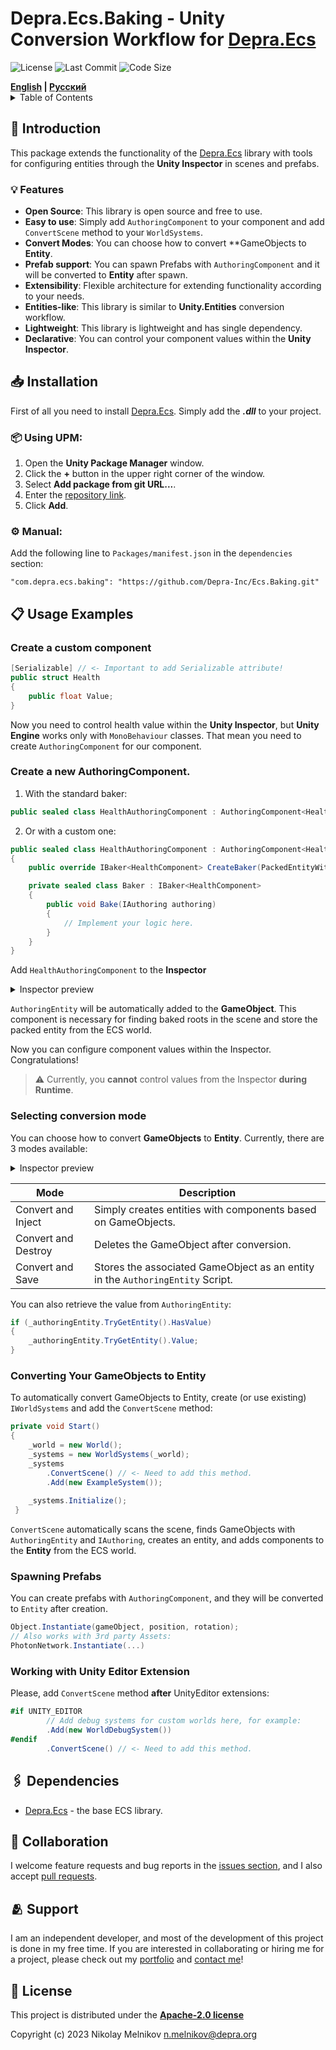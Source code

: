 # Depra.Ecs.Baking - Unity Conversion Workflow for [Depra.Ecs](https://github.com/Leopotam/ecslite)

![License](https://img.shields.io/github/license/Depra-Inc/Ecs.Baking?style=rounded-square)
![Last Commit](https://img.shields.io/github/last-commit/Depra-Inc/Ecs.Baking?style=rounded-square)
![Code Size](https://img.shields.io/github/languages/code-size/Depra-Inc/Ecs.Baking?style=rounded-square)

<div>
    <strong><a href="README.md">English</a> | <a href="README.RU.md">Русский</a></strong>
</div>

<details>
<summary>Table of Contents</summary>

- [Introduction](#-introduction)
    - [Features](#-features)
- [Installation](#-installation)
- [Usage Examples](#-usage-examples)
    - [Create a custom component](#create-a-custom-component)
    - [Create a new Authoring Component](#create-a-new-authoringcomponent)
    - [Selecting conversion mode](#selecting-conversion-mode)
    - [Converting Your GameObjects to Entity](#converting-your-gameobjects-to-entity)
    - [Spawning Prefabs](#spawning-prefabs)
    - [Working with Unity Editor Extension](#working-with-unity-editor-extension)
- [Dependencies](#-dependencies)
- [Collaboration](#-collaboration)
- [Support](#-support)
- [License](#-license)

</details>

## 🧾 Introduction

This package extends the functionality of the [Depra.Ecs](https://github.com/Depra-Inc/Ecs) library
with tools for configuring entities through the **Unity Inspector** in scenes and prefabs.

### 💡 Features

- **Open Source**: This library is open source and free to use.
- **Easy to use**: Simply add `AuthoringComponent` to your component and add `ConvertScene` method to
  your `WorldSystems`.
- **Convert Modes**: You can choose how to convert **GameObjects to **Entity**.
- **Prefab support**: You can spawn Prefabs with `AuthoringComponent`
  and it will be converted to **Entity** after spawn.
- **Extensibility**: Flexible architecture for extending functionality according to your needs.
- **Entities-like**: This library is similar to **Unity.Entities** conversion workflow.
- **Lightweight**: This library is lightweight and has single dependency.
- **Declarative**: You can control your component values within the **Unity Inspector**.

## 📥 Installation

First of all you need to install [Depra.Ecs](https://github.com/Depra-Inc/Ecs.git).
Simply add the ***.dll*** to your project.

### 📦 Using **UPM**:

1. Open the **Unity Package Manager** window.
2. Click the **+** button in the upper right corner of the window.
3. Select **Add package from git URL...**.
4. Enter the [repository link](https://github.com/Depra-Inc/Ecs.Baking.git).
5. Click **Add**.

### ⚙️ Manual:

Add the following line to `Packages/manifest.json` in the `dependencies` section:

```
"com.depra.ecs.baking": "https://github.com/Depra-Inc/Ecs.Baking.git"
```

## 📋 Usage Examples

### Create a custom component

```csharp
[Serializable] // <- Important to add Serializable attribute!
public struct Health
{
    public float Value;
}
```

Now you need to control health value within the **Unity Inspector**,
but **Unity Engine** works only with `MonoBehaviour` classes.
That mean you need to create `AuthoringComponent` for our component.

### Create a new AuthoringComponent.

1. With the standard baker:

```csharp
public sealed class HealthAuthoringComponent : AuthoringComponent<HealthComponent> { }
```

2. Or with a custom one:

```csharp
public sealed class HealthAuthoringComponent : AuthoringComponent<HealthComponent> 
{
    public override IBaker<HealthComponent> CreateBaker(PackedEntityWithWorld entity) => new Baker(entity);

    private sealed class Baker : IBaker<HealthComponent> 
    {
        public void Bake(IAuthoring authoring) 
        {
            // Implement your logic here.
        }
    }
}
```

Add `HealthAuthoringComponent` to the **Inspector**
<details>
  <summary>Inspector preview</summary>

![Health Authoring Component](https://i.postimg.cc/Tw7K7nmS/health-component.jpg)
</details>

`AuthoringEntity` will be automatically added to the **GameObject**.
This component is necessary for finding baked roots in the scene and store the packed entity from the ECS world.

Now you can configure component values within the Inspector. Congratulations!

> ⚠️ Currently, you **cannot** control values from the Inspector **during Runtime**.

### Selecting conversion mode

You can choose how to convert **GameObjects** to **Entity**.
Currently, there are 3 modes available:

<details>
  <summary>Inspector preview</summary>

![Conversion Mode](https://i.postimg.cc/4xkmSf7J/convert-method.jpg)
</details>

| Mode                | Description                                                                    |
|---------------------|--------------------------------------------------------------------------------|
| Convert and Inject  | Simply creates entities with components based on GameObjects.                  |
| Convert and Destroy | Deletes the GameObject after conversion.                                       |
| Convert and Save    | Stores the associated GameObject as an entity in the `AuthoringEntity` Script. |

You can also retrieve the value from `AuthoringEntity`:

```csharp
if (_authoringEntity.TryGetEntity().HasValue) 
{
    _authoringEntity.TryGetEntity().Value;
}
```

### Converting Your GameObjects to Entity

To automatically convert GameObjects to Entity,
create (or use existing) `IWorldSystems` and add the `ConvertScene` method:

```csharp
private void Start() 
{
    _world = new World();    
    _systems = new WorldSystems(_world);
    _systems
        .ConvertScene() // <- Need to add this method.
        .Add(new ExampleSystem());
    
    _systems.Initialize();
 }
```

`ConvertScene` automatically scans the scene,
finds GameObjects with `AuthoringEntity` and `IAuthoring`,
creates an entity, and adds components to the **Entity** from the ECS world.

### Spawning Prefabs

You can create prefabs with `AuthoringComponent`,
and they will be converted to `Entity` after creation.

```csharp
Object.Instantiate(gameObject, position, rotation);
// Also works with 3rd party Assets:
PhotonNetwork.Instantiate(...)
```

### Working with Unity Editor Extension

Please, add `ConvertScene` method **after** UnityEditor extensions:

```csharp
#if UNITY_EDITOR
        // Add debug systems for custom worlds here, for example:
        .Add(new WorldDebugSystem())
#endif
        .ConvertScene() // <- Need to add this method.
```

## 🖇️ Dependencies

- [Depra.Ecs](https://github.com/Depra-Inc/Ecs.git) - the base ECS library.

## 🤝 Collaboration

I welcome feature requests and bug reports in
the [issues section](https://github.com/Depra-Inc/Ecs.Baking/issues),
and I also accept [pull requests](https://github.com/Depra-Inc/Ecs.Baking/pulls).

## 🫂 Support

I am an independent developer, and most of the development of this project is done in my free time. If you are
interested in collaborating or hiring me for a project, please check out
my [portfolio](https://github.com/Depra-Inc) and [contact me](mailto:g0dzZz1lla@yandex.ru)!

## 🔐 License

This project is distributed under the
**[Apache-2.0 license](https://github.com/Depra-Inc/Ecs.Baking/blob/main/LICENSE.md)**

Copyright (c) 2023 Nikolay Melnikov
[n.melnikov@depra.org](mailto:n.melnikov@depra.org)